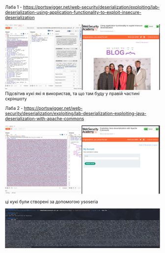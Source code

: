 Лаба 1 - https://portswigger.net/web-security/deserialization/exploiting/lab-deserialization-using-application-functionality-to-exploit-insecure-deserialization

![Скріншот лаби 1](screenshots/Web_Academy_1.png)
Підсвітив кукі які я використав, та що там буду у правій частині скріншоту

Лаба 2 - https://portswigger.net/web-security/deserialization/exploiting/lab-deserialization-exploiting-java-deserialization-with-apache-commons

![Скріншот лаби 2](screenshots/Web_Academy_2.png)

ці кукі були створені за допомогою ysoseria

![ysoseria](screenshots/Cookie.png)
